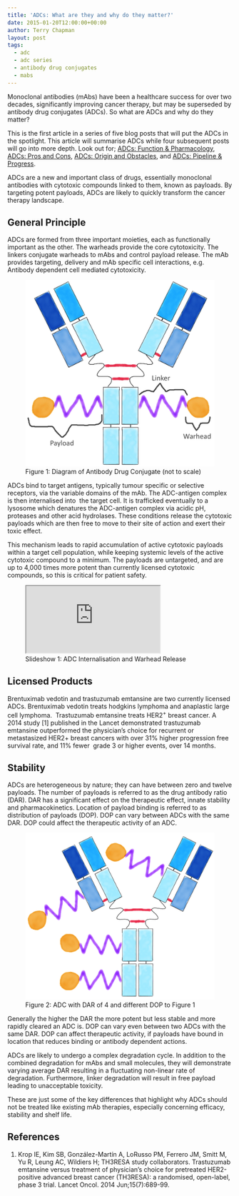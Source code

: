 ```yaml
---
title: 'ADCs: What are they and why do they matter?'
date: 2015-01-20T12:00:00+00:00
author: Terry Chapman
layout: post
tags:
  - adc
  - adc series
  - antibody drug conjugates
  - mabs
---
```


Monoclonal antibodies (mAbs) have been a healthcare success for over two decades, significantly improving cancer therapy, but may be superseded by antibody drug conjugates (ADCs). So what are ADCs and why do they matter?

This is the first article in a series of five blog posts that will put the ADCs in the spotlight. This article will summarise ADCs while four subsequent posts will go into more depth. Look out for; [ADCs: Function & Pharmacology](/2015/01/22/adcs-function-pharmacology/), [ADCs: Pros and Cons](/2015/01/27/adcs-pros-and-cons/), [ADCs: Origin and Obstacles](/2015/01/28/adcs-origins-and-obstacles/), and [ADCs: Pipeline & Progress](/2015/02/03/adcs-pipeline-and-progress/).

ADCs are a new and important class of drugs, essentially monoclonal antibodies with cytotoxic compounds linked to them, known as payloads. By targeting potent payloads, ADCs are likely to quickly transform the cancer therapy landscape.

## General Principle

ADCs are formed from three important moieties, each as functionally important as the other. The warheads provide the core cytotoxicity. The linkers conjugate warheads to mAbs and control payload release. The mAb provides targeting, delivery and mAb specific cell interactions, e.g. Antibody dependent cell mediated cytotoxicity.

<figure>
    <img src="/images/ADC-Diagram-Annotated-Web.jpg">
    <figcaption>Figure 1: Diagram of Antibody Drug Conjugate (not to scale)</figcaption>
</figure>

ADCs bind to target antigens, typically tumour specific or selective receptors, via the variable domains of the mAb. The ADC-antigen complex is then internalised into  the target cell. It is trafficked eventually to a lysosome which denatures the ADC-antigen complex via acidic pH, proteases and other acid hydrolases. These conditions release the cytotoxic payloads which are then free to move to their site of action and exert their toxic effect.

This mechanism leads to rapid accumulation of active cytotoxic payloads within a target cell population, while keeping systemic levels of the active cytotoxic compound to a minimum. The payloads are untargeted, and are up to 4,000 times more potent than currently licensed cytotoxic compounds, so this is critical for patient safety.

<figure>
<iframe src="https://www.slideshare.net/slideshow/embed_code/43581288"></iframe>
<figcaption>Slideshow 1: ADC Internalisation and Warhead Release</figcaption>
</figure>

## Licensed Products

Brentuximab vedotin and trastuzumab emtansine are two currently licensed ADCs. Brentuximab vedotin treats hodgkins lymphoma and anaplastic large cell lymphoma.  Trastuzumab emtansine treats HER2<sup>+</sup> breast cancer. A 2014 study [1] published in the Lancet demonstrated trastuzumab emtansine outperformed the physician’s choice for recurrent or metastasized HER2+ breast cancers with over 31% higher progression free survival rate, and 11% fewer  grade 3 or higher events, over 14 months.

## Stability

ADCs are heterogeneous by nature; they can have between zero and twelve payloads. The number of payloads is referred to as the drug antibody ratio (DAR). DAR has a significant effect on the therapeutic effect, innate stability and pharmacokinetics. Location of payload binding is referred to as distribution of payloads (DOP). DOP can vary between ADCs with the same DAR. DOP could affect the therapeutic activity of an ADC.

<figure>
    <img src="/images/DAR-4.3-Web.png">
    <figcaption>Figure 2: ADC with DAR of 4 and different DOP to Figure 1</figcaption>
</figure>

Generally the higher the DAR the more potent but less stable and more rapidly cleared an ADC is. DOP can vary even between two ADCs with the same DAR. DOP can affect therapeutic activity, if payloads have bound in location that reduces binding or antibody dependent actions.

ADCs are likely to undergo a complex degradation cycle. In addition to the combined degradation for mAbs and small molecules, they will demonstrate varying average DAR resulting in a fluctuating non-linear rate of degradation. Furthermore, linker degradation will result in free payload leading to unacceptable toxicity.

These are just some of the key differences that highlight why ADCs should not be treated like existing mAb therapies, especially concerning efficacy, stability and shelf life.

## References

1. Krop IE, Kim SB, González-Martín A, LoRusso PM, Ferrero JM, Smitt M, Yu R, Leung AC, Wildiers H; TH3RESA study collaborators. Trastuzumab emtansine versus treatment of physician’s choice for pretreated HER2-positive advanced breast cancer (TH3RESA): a randomised, open-label, phase 3 trial. Lancet Oncol. 2014 Jun;15(7):689-99.